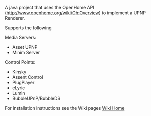 A java project that uses the OpenHome API (http://www.openhome.org/wiki/Oh:Overview) to implement a UPNP Renderer.

Supports the following

Media Servers:
* Asset UPNP  
* Minim Server   

Control Points:
 * Kinsky  
 * Assent Control  
 * PlugPlayer  
 * eLyric  
 * Lumin  
 * BubbleUPnP/BubbleDS      


For installation instructions see the Wiki pages [Wiki Home](https://github.com/PeteManchester/MediaPlayer/wiki)
